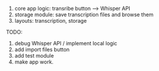 1. core app logic: transribe button --> Whisper API
2. storage module: save transcription files and browse them
3. layouts: transcription, storage

TODO:
1. debug Whisper API / implement local logic
2. add import files button
3. add test module
4. make app work. 
